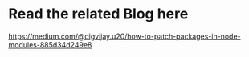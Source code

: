 # Read the related Blog here
https://medium.com/@digvijay.u20/how-to-patch-packages-in-node-modules-885d34d249e8
